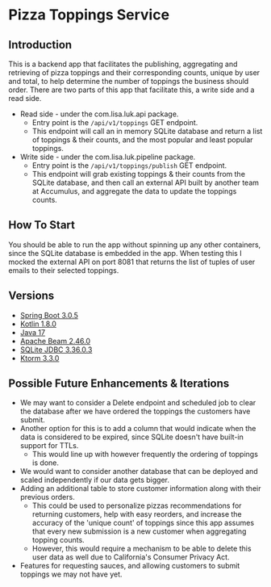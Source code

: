 # Pizza Toppings Service

## Introduction

This is a backend app that facilitates the publishing, aggregating and retrieving of pizza toppings and their corresponding
counts, unique by user and total, to help determine the number of toppings the business should order. 
There are two parts of this app that facilitate this, a write side and a read side. 

* Read side - under the com.lisa.luk.api package.
   * Entry point is the `/api/v1/toppings` GET endpoint.
   * This endpoint will call an in memory SQLite database and return a list of toppings & their counts, and the most popular and least popular toppings.
* Write side - under the com.lisa.luk.pipeline package.
   * Entry point is the `/api/v1/toppings/publish` GET endpoint.
   * This endpoint will grab existing toppings & their counts from the SQLite database, and then call an external API built by 
another team at Accumulus, and aggregate the data to update the toppings counts.

## How To Start

You should be able to run the app without spinning up any other containers, since the SQLite database is embedded in the app.
When testing this I mocked the external API on port 8081 that returns the list of tuples of user emails to their selected toppings.

## Versions
* [Spring Boot 3.0.5](https://www.baeldung.com/spring-boot-3-spring-6-new)
* [Kotlin 1.8.0](https://kotlinlang.org/docs/whatsnew18.html)
* [Java 17](https://www.oracle.com/java/technologies/javase/17-relnote-issues.html)
* [Apache Beam 2.46.0](https://beam.apache.org/get-started/beam-overview/)
* [SQLite JDBC 3.36.0.3](https://sqlite.org/index.html)
* [Ktorm 3.3.0](https://github.com/kotlin-orm/ktorm)

## Possible Future Enhancements & Iterations
* We may want to consider a Delete endpoint and scheduled job to clear the database after we have ordered the toppings the customers have submit.
* Another option for this is to add a column that would indicate when the data is considered to be expired, since SQLite doesn't have built-in support for TTLs.
    * This would line up with however frequently the ordering of toppings is done.
* We would want to consider another database that can be deployed and scaled independently if our data gets bigger.
* Adding an additional table to store customer information along with their previous orders.
   * This could be used to personalize pizzas recommendations for returning customers, help with easy reorders, and increase 
the accuracy of the 'unique count' of toppings since this app assumes that every new submission is a new customer when aggregating topping counts.
   * However, this would require a mechanism to be able to delete this user data as well due to California's Consumer Privacy Act.
* Features for requesting sauces, and allowing customers to submit toppings we may not have yet.